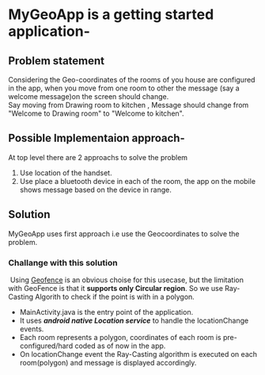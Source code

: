 # MyGeoApp is a getting started application-
 
## Problem statement
 Considering the Geo-coordinates of the rooms of you house are configured in the app,  when you move from one room to other the message (say a welcome message)on the screen should change.  
      Say moving from Drawing room to kitchen  , Message should change from "Welcome to Drawing room" to "Welcome to kitchen".
 
 ## Possible Implementaion approach-
 At top level there are 2 approachs to solve the problem
 1. Use location of the handset.
 2. Use place a bluetooth device in each of the room, the app on the mobile shows message based on the device in range.
 
 ## Solution
 MyGeoApp uses first approach i.e use the Geocoordinates to solve the problem.
 ### Challange with this solution
  Using [Geofence](https://developer.android.com/training/location/geofencing.html) is an obvious choise  for this usecase, but the limitation with GeoFence is that it **supports only Circular region**.
  So we use Ray-Casting Algorith to check if the point is with in a polygon.
  
 
 
*  MainActivity.java is the entry point of the application.
*  It uses ***android native Location service*** to handle the locationChange events.
*  Each room represents a polygon, coordinates of each room is pre-configured/hard coded as of now in the app.
*  On locationChange event the Ray-Casting algorithm is executed on each room(polygon) and message is displayed accordingly.



 
 
